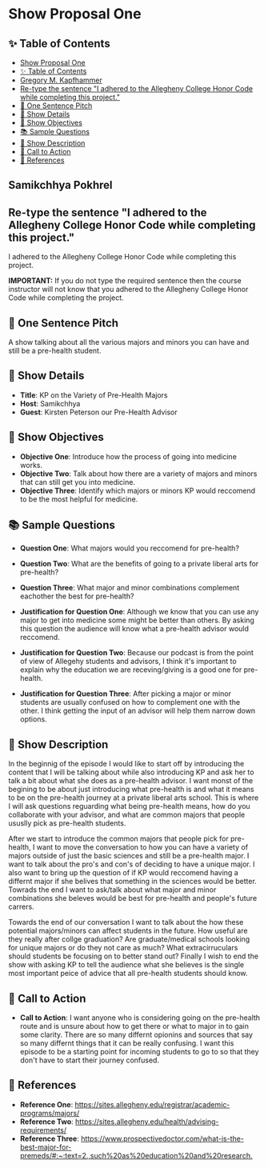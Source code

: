 # Show Proposal One

## ✨ Table of Contents

<!---toc start-->

* [Show Proposal One](#show-proposal-one)
* [✨ Table of Contents](#-table-of-contents)
* [Gregory M. Kapfhammer](#gregory-m-kapfhammer)
* [Re-type the sentence "I adhered to the Allegheny College Honor Code while completing this project."](#re-type-the-sentence-i-adhered-to-the-allegheny-college-honor-code-while-completing-this-project)
* [🏁 One Sentence Pitch](#-one-sentence-pitch)
* [🔬 Show Details](#-show-details)
* [📝 Show Objectives](#-show-objectives)
* [📚 Sample Questions](#-sample-questions)
* [🎉 Show Description](#-show-description)
* [📢 Call to Action](#-call-to-action)
* [🦜 References](#-references)

<!---toc end-->

## Samikchhya Pokhrel

## Re-type the sentence "I adhered to the Allegheny College Honor Code while completing this project."

I adhered to the Allegheny College Honor Code while completing this project.  


**IMPORTANT:** If you do not type the required sentence then the course
instructor will not know that you adhered to the Allegheny College Honor Code
while completing the project.

## 🏁 One Sentence Pitch

A show talking about all the various majors and minors you can have and still be a pre-health student. 

## 🔬 Show Details

- **Title**: KP on the Variety of Pre-Health Majors 
- **Host**: Samikchhya
- **Guest**: Kirsten Peterson our Pre-Health Advisor 

## 📝 Show Objectives

- **Objective One**: Introduce how the process of going into medicine works. 
- **Objective Two**: Talk about how there are a variety of majors and minors that can still get you into medicine.
- **Objective Three**: Identify which majors or minors KP would reccomend to be the most helpful for medicine. 

## 📚 Sample Questions

- **Question One**: What majors would you reccomend for pre-health? 
- **Question Two**: What are the benefits of going to a private liberal arts for pre-health?
- **Question Three**: What major and minor combinations complement eachother the best for pre-health?

- **Justification for Question One**: Although we know that you can use any major to get into medicine some might be better than others. By asking this question the audience will know what a pre-health advisor would reccomend. 
- **Justification for Question Two**: Because our podcast is from the point of view of Allegehy students and advisors, I think it's important to explain why the education we are receving/giving is a good one for pre-health. 
- **Justification for Question Three**: After picking a major or minor students are usually confused on how to complement one with the other. I think getting the input of an advisor will help them narrow down options. 

## 🎉 Show Description

In the beginnig of the episode I would like to start off by introducing the content that I will be talking about while also introducing KP and ask her to talk a bit about what she does as a pre-health advisor. I want monst of the begining to be about just introducing what pre-health is and what it means to be on the pre-health journey at a private liberal arts school. This is where I will ask questions reguarding what being pre-health means, how do you collaborate with your advisor, and what are common majors that people ususlly pick as pre-health students. 

After we start to introduce the common majors that people pick for pre-health, I want to move the conversation to how you can have a variety of majors outside of just the basic sciences and still be a pre-health major. I want to talk about the pro's and con's of deciding to have a unique major. I also want to bring up the question of if KP would reccomend having a differnt major if she belives that something in the sciences would be better. Towrads the end I want to ask/talk about what major and minor combinations she beleves would be best for pre-health and people's future carrers. 

Towards the end of our conversation I want to talk about the how these potential majors/minors can affect students in the future. How useful are they really after collge graduation? Are graduate/medical schools looking for unique majors or do they not care as much? What extracirruculars should students be focusing on to better stand out? Finally I wish to end the show with asking KP to tell the audience what she believes is the single most important peice of advice that all pre-health students should know. 


## 📢 Call to Action

- **Call to Action**: I want anyone who is considering going on the pre-health route and is unsure about how to get there or what to major in to gain some clarity. There are so many differnt opionins and sources that say so many differnt things that it can be really confusing. I want this episode to be a starting point for incoming students to go to so that they don't have to start their journey confused. 


## 🦜 References

- **Reference One**: <https://sites.allegheny.edu/registrar/academic-programs/majors/>
- **Reference Two**: <https://sites.allegheny.edu/health/advising-requirements/> 
- **Reference Three**: <https://www.prospectivedoctor.com/what-is-the-best-major-for-premeds/#:~:text=2.,such%20as%20education%20and%20research.> 
